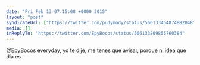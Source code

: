 ```yaml
---
date: "Fri Feb 13 07:15:08 +0000 2015"
layout: "post"
syndicateUrl: ["https://twitter.com/pudymody/status/566133454874882048"]
media: []
inReplyTo: "https://twitter.com/EpyBocos/status/566133269855760384"
---
```

@EpyBocos everyday, yo te dije, me tenes que avisar, porque ni idea que dia es